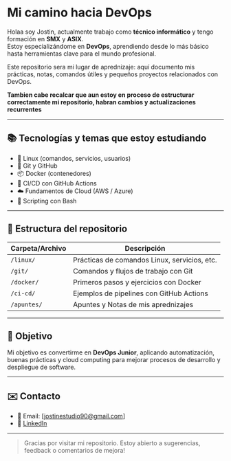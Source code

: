 # Mi camino hacia DevOps

Holaa soy Jostin, actualmente trabajo como **técnico informático** y tengo formación en **SMX** y **ASIX**.  
Estoy especializándome en **DevOps**, aprendiendo desde lo más básico hasta herramientas clave para el mundo profesional.

Este repositorio sera mi lugar de aprednizaje: aquí documento mis prácticas, notas, comandos útiles y pequeños proyectos relacionados con DevOps.

**Tambien cabe recalcar que aun estoy en proceso de estructurar correctamente mi repositorio, habran cambios y actualizaciones recurrentes**

---

## 📚 Tecnologías y temas que estoy estudiando

- 🔧 Linux (comandos, servicios, usuarios)
- 🧠 Git y GitHub
- 📦 Docker (contenedores)
- 🔁 CI/CD con GitHub Actions
- ☁️ Fundamentos de Cloud (AWS / Azure)
- 📝 Scripting con Bash

---

## 📁 Estructura del repositorio

| Carpeta/Archivo     | Descripción                                  |
|---------------------|----------------------------------------------|
| `/linux/`           | Prácticas de comandos Linux, servicios, etc. |
| `/git/`             | Comandos y flujos de trabajo con Git         |
| `/docker/`          | Primeros pasos y ejercicios con Docker       |
| `/ci-cd/`           | Ejemplos de pipelines con GitHub Actions     |
| `/apuntes/`         | Apuntes y Notas de mis aprednizajes          |

---

## 🎯 Objetivo

Mi objetivo es convertirme en **DevOps Junior**, aplicando automatización, buenas prácticas y cloud computing para mejorar procesos de desarrollo y despliegue de software.

---

## ✉️ Contacto

- 📧 Email: [jostinestudio90@gmail.com]
- 💼 [LinkedIn](https://www.linkedin.com/in/jostin-maruri-chapa-570417264)

---

> Gracias por visitar mi repositorio. Estoy abierto a sugerencias, feedback o comentarios de mejora!
